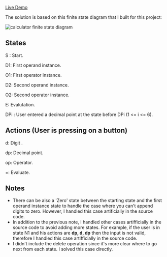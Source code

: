 [Live Demo](https://idan-grimberg-damri.github.io/calculator/)

The solution is based on this finite state diagram that I built for this project:

![calculator finite state diagram](https://i.imgur.com/Y24XDUj.png)


States
-
S :  Start.

D1:  First operand instance.

O1:  First operator instance.

D2:  Second operand instance.

O2:  Second operator instance.

E:   Evalutation.

DPi : User entered a decimal point at the state before DPi (1 <= i <= 6).

Actions (User is pressing on a button)
-
d:  Digit .

dp: Decimal point.

op: Operator.

=:  Evaluate.

Notes
-
* There can be also a 'Zero' state between the starting state and the first operand instance state to handle the case where you can't append digits to zero. 
However, I handled this case artificially in the source code.
* In addition to the previous note, I handled other cases artifficially in the source code to avoid adding more states. For example, if the user is in state  N1 and his actions are **dp, d, dp** then the input is not valid, therefore I handled this case artifficially in the source code.
* I didn't include the delete operation since it's more clear where to go next from each state. I solved this case directly.

